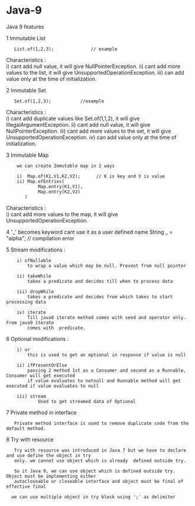 # Java-9
Java 9 features

1 Immutable List

       List.of(1,2,3);              // example

  Characteristics :                                                                                                
           i) cant add null value, it will give NullPointerException.
           ii) cant add more values to the list, it will give UnsupportedOperationException.
           iii) can add value only at the time of initialization.

 2 Immutable Set
       
       Set.of(1,2,3);           //example
       
   Characteristics :                                                                                                      
           i) cant add duplicate values like Set.of(1,1,2), it will give IllegalArgumentException.
           ii) cant add null value, it will give NullPointerException.
           iii) cant add more values to the set, it will give UnsupportedOperationException.
           iv) can add value only at the time of initialization.

  3 Immutable Map

        we can create Immutable map in 2 ways

        i)  Map.of(K1,V1,K2,V2);      // K is key and V is value
        ii) Map.ofEntries(
                Map.entry(K1,V1),
                Map.entry(K2,V2)
           )

   Characteristics :                                                                                                      
           i) cant add more values to the map, it will give UnsupportedOperationException.


  4 '_' becomes keyword
        cant use it as a user defined name
            String _ = "alpha";        // compilation error


  5 Stream modifications :
  
        i) ofNullable
            to wrap a value which may be null. Prevent from null pointer

        ii) takeWhile
            takes a predicate and decides till when to process data

        iii) dropWhile
            takes a predicate and decides from which takes to start processing data

        iv) iterate
            Till java8 iterate method comes with seed and operator only. From java9 iterate
            comes with  predicate.


  6 Optional modifications :


        i) or
            this is used to get an optional in response if value is null

        ii) ifPresentOrElse
            passing 2 method 1st as a Consumer and second as a Runnable, Consumer will get executed
            if value evaluates to notnull and Runnable method will get executed if value evaluates to null

        iii) stream
                Used to get streamed data of Optional
                
 
 7 Private method in interface
 
       
       Private method interface is used to remove duplicate code from the default method.
       
 8 Try with resource
 
       Try with resource was introduced in Java 7 but we have to declare and use define the object in try 
       only. we cannot use object which is already  defined outside try. 
       
       So it Java 9, we can use object which is defined outside try. Object must be implementing either 
       autocloseable or closeable interface and object must be final of effective final
       
      we can use multiple object in try block using ';' as delimiter
 
     
